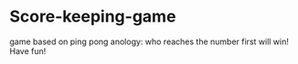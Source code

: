 # Score-keeping-game
game based on ping pong anology:
who reaches the number first will win!
Have fun!
